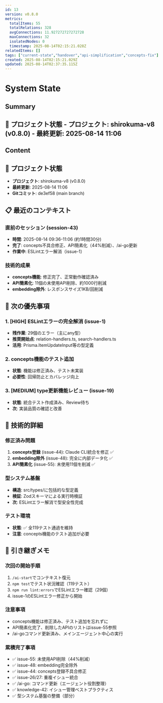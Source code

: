 ```yaml
---
id: 13
version: v0.8.0
metrics:
  totalItems: 55
  totalRelations: 328
  avgConnections: 11.927272727272728
  maxConnections: 32
  isolatedNodes: 0
  timestamp: 2025-08-14T02:15:21.028Z
relatedItems: []
tags: ["current-state","handover","api-simplification","concepts-fix"]
created: 2025-08-14T02:15:21.029Z
updated: 2025-08-14T02:37:35.115Z
---
```


# System State

## Summary

## 📍 プロジェクト状態 - **プロジェクト**: shirokuma-v8 (v0.8.0) - **最終更新**: 2025-08-14 11:06

## Content

## 📍 プロジェクト状態
- **プロジェクト**: shirokuma-v8 (v0.8.0)
- **最終更新**: 2025-08-14 11:06
- **Gitコミット**: de3ef58 (main branch)

## 📋 最近のコンテキスト

### 直前のセッション (session-43)
- **時間**: 2025-08-14 09:36-11:06 (約1時間30分)
- **完了**: concepts不具合修正、API簡素化（44%削減）、/ai-go更新
- **作業中**: ESLintエラー解消（issue-1）

### 技術的成果
- **concepts機能**: 修正完了、正常動作確認済み
- **API簡素化**: 11個の未使用API削除、約1000行削減
- **embedding除外**: レスポンスサイズ1KB/回削減

## 🎯 次の優先事項

### 1. [HIGH] ESLintエラーの完全解消 (issue-1)
- **残作業**: 29個のエラー（主にany型）
- **推奨開始点**: relation-handlers.ts, search-handlers.ts
- **活用**: Prisma.ItemUpdateInput等の型定義

### 2. concepts機能のテスト追加
- **状態**: 機能は修正済み、テスト未実装
- **必要性**: 回帰防止とカバレッジ向上

### 3. [MEDIUM] type更新機能レビュー (issue-19)
- **状態**: 統合テスト作成済み、Review待ち
- **次**: 実装品質の確認と改善

## 🔧 技術的詳細

### 修正済み問題
1. **concepts登録** (issue-44): Claude CLI統合を修正 ✅
2. **embedding除外** (issue-48): 完全に内部データ化 ✅
3. **API簡素化** (issue-55): 未使用11個を削減 ✅

### 型システム基盤
- **構造**: src/types/に包括的な型定義
- **検証**: Zodスキーマによる実行時検証
- **次**: ESLintエラー解消で型安全性完成

### テスト環境
- **状態**: ✅ 全119テスト通過を維持
- **注意**: concepts機能のテスト追加が必要

## 📝 引き継ぎメモ

### 次回の開始手順
1. `/ai-start`でコンテキスト復元
2. `npm test`でテスト状況確認（119テスト）
3. `npm run lint:errors`でESLintエラー確認（29個）
4. issue-1のESLintエラー修正から開始

### 注意事項
- concepts機能は修正済み、テスト追加を忘れずに
- API簡素化完了、削除したAPIのリストはissue-55参照
- /ai-goコマンド更新済み、メインエージェント中心の実行

### 累積完了事項
- ✅ issue-55: 未使用API削除（44%削減）
- ✅ issue-48: embedding完全除外
- ✅ issue-44: concepts登録不具合修正
- ✅ issue-26/27: 重複イシュー統合
- ✅ /ai-go: コマンド更新（エージェント役割整理）
- ✅ knowledge-42: イシュー管理ベストプラクティス
- ✅ 型システム基盤の整備（部分）

